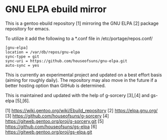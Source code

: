 # GNU ELPA ebuild mirror

This is a gentoo ebuild repository [1] mirroring the GNU ELPA [2]
package repository for emacs.

To utilize it add the following to a *.conf file in
/etc/portage/repos.conf/

```
[gnu-elpa]
location = /var/db/repos/gnu-elpa
sync-type = git
sync-uri = https://github.com/houseofsuns/gnu-elpa.git
auto-sync = yes
```

This is currently an experimental project and updated on a best effort
basis (aiming for roughly daily). The repository may also move in the
future if a better hosting option than GitHub is determined.

This is maintained and updated with the help of g-sorcery [3],[4] and
gs-elpa [5],[6].

[1] https://wiki.gentoo.org/wiki/Ebuild_repository
[2] https://elpa.gnu.org/
[3] https://github.com/houseofsuns/g-sorcery
[4] https://gitweb.gentoo.org/proj/g-sorcery.git
[5] https://github.com/houseofsuns/gs-elpa
[6] https://gitweb.gentoo.org/proj/gs-elpa.git
